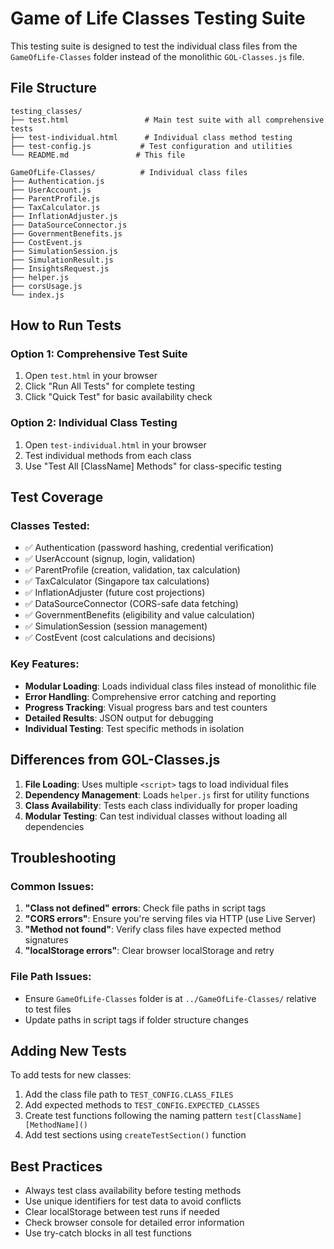# Game of Life Classes Testing Suite

This testing suite is designed to test the individual class files from the `GameOfLife-Classes` folder instead of the monolithic `GOL-Classes.js` file.

## File Structure

```
testing_classes/
├── test.html                 # Main test suite with all comprehensive tests
├── test-individual.html      # Individual class method testing
├── test-config.js           # Test configuration and utilities
└── README.md               # This file

GameOfLife-Classes/          # Individual class files
├── Authentication.js
├── UserAccount.js
├── ParentProfile.js
├── TaxCalculator.js
├── InflationAdjuster.js
├── DataSourceConnector.js
├── GovernmentBenefits.js
├── CostEvent.js
├── SimulationSession.js
├── SimulationResult.js
├── InsightsRequest.js
├── helper.js
├── corsUsage.js
└── index.js
```



## How to Run Tests

### Option 1: Comprehensive Test Suite
1. Open `test.html` in your browser
2. Click "Run All Tests" for complete testing
3. Click "Quick Test" for basic availability check

### Option 2: Individual Class Testing
1. Open `test-individual.html` in your browser
2. Test individual methods from each class
3. Use "Test All [ClassName] Methods" for class-specific testing

## Test Coverage

### Classes Tested:
- ✅ Authentication (password hashing, credential verification)
- ✅ UserAccount (signup, login, validation)
- ✅ ParentProfile (creation, validation, tax calculation)
- ✅ TaxCalculator (Singapore tax calculations)
- ✅ InflationAdjuster (future cost projections)
- ✅ DataSourceConnector (CORS-safe data fetching)
- ✅ GovernmentBenefits (eligibility and value calculation)
- ✅ SimulationSession (session management)
- ✅ CostEvent (cost calculations and decisions)

### Key Features:
- **Modular Loading**: Loads individual class files instead of monolithic file
- **Error Handling**: Comprehensive error catching and reporting
- **Progress Tracking**: Visual progress bars and test counters
- **Detailed Results**: JSON output for debugging
- **Individual Testing**: Test specific methods in isolation

## Differences from GOL-Classes.js

1. **File Loading**: Uses multiple `<script>` tags to load individual files
2. **Dependency Management**: Loads `helper.js` first for utility functions
3. **Class Availability**: Tests each class individually for proper loading
4. **Modular Testing**: Can test individual classes without loading all dependencies

## Troubleshooting

### Common Issues:
1. **"Class not defined" errors**: Check file paths in script tags
2. **"CORS errors"**: Ensure you're serving files via HTTP (use Live Server)
3. **"Method not found"**: Verify class files have expected method signatures
4. **"localStorage errors"**: Clear browser localStorage and retry

### File Path Issues:
- Ensure `GameOfLife-Classes` folder is at `../GameOfLife-Classes/` relative to test files
- Update paths in script tags if folder structure changes

## Adding New Tests

To add tests for new classes:

1. Add the class file path to `TEST_CONFIG.CLASS_FILES`
2. Add expected methods to `TEST_CONFIG.EXPECTED_CLASSES`
3. Create test functions following the naming pattern `test[ClassName][MethodName]()`
4. Add test sections using `createTestSection()` function

## Best Practices

- Always test class availability before testing methods
- Use unique identifiers for test data to avoid conflicts
- Clear localStorage between test runs if needed
- Check browser console for detailed error information
- Use try-catch blocks in all test functions